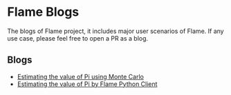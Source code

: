 # Flame Blogs

The blogs of Flame project, it includes major user scenarios of Flame.
If any use case, please feel free to open a PR as a blog.

## Blogs

- [Estimating the value of Pi using Monte Carlo](evaluating-pi-by-monte-carlo.md)
- [Estimating the value of Pi by Flame Python Client](evaluating-pi-by-flame-python.md)
